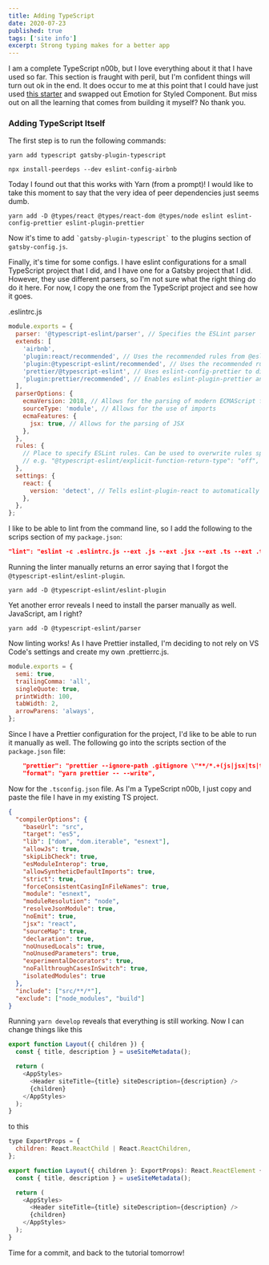 ```yaml
---
title: Adding TypeScript
date: 2020-07-23
published: true
tags: ['site info']
excerpt: Strong typing makes for a better app
---
```


I am a complete TypeScript n00b, but I love everything about it that I have used so far. This section is fraught with peril, but I'm confident things will turn out ok in the end. It does occur to me at this point that I could have just used [this starter](https://www.gatsbyjs.org/starters/tylergreulich/gatsby-typescript-mdx-prismjs-starter/) and swapped out Emotion for Styled Component. But miss out on all the learning that comes from building it myself? No thank you.

### Adding TypeScript Itself

The first step is to run the following commands:

```
yarn add typescript gatsby-plugin-typescript
```

```
npx install-peerdeps --dev eslint-config-airbnb
```

Today I found out that this works with Yarn (from a prompt)! I would like to take this moment to say that the very idea of peer dependencies just seems dumb.

```
yarn add -D @types/react @types/react-dom @types/node eslint eslint-config-prettier eslint-plugin-prettier
```

Now it's time to add `` `gatsby-plugin-typescript` `` to the plugins section of `gatsby-config.js`.

Finally, it's time for some configs. I have eslint configurations for a small TypeScript project that I did, and I have one for a Gatsby project that I did. However, they use different parsers, so I'm not sure what the right thing do do it here. For now, I copy the one from the TypeScript project and see how it goes.

.eslintrc.js

```javascript
module.exports = {
  parser: '@typescript-eslint/parser', // Specifies the ESLint parser
  extends: [
    'airbnb',
    'plugin:react/recommended', // Uses the recommended rules from @eslint-plugin-react
    'plugin:@typescript-eslint/recommended', // Uses the recommended rules from the @typescript-eslint/eslint-plugin
    'prettier/@typescript-eslint', // Uses eslint-config-prettier to disable ESLint rules from @typescript-eslint/eslint-plugin that would conflict with prettier
    'plugin:prettier/recommended', // Enables eslint-plugin-prettier and displays prettier errors as ESLint errors. Make sure this is always the last configuration in the extends array.
  ],
  parserOptions: {
    ecmaVersion: 2018, // Allows for the parsing of modern ECMAScript features
    sourceType: 'module', // Allows for the use of imports
    ecmaFeatures: {
      jsx: true, // Allows for the parsing of JSX
    },
  },
  rules: {
    // Place to specify ESLint rules. Can be used to overwrite rules specified from the extended configs
    // e.g. "@typescript-eslint/explicit-function-return-type": "off",
  },
  settings: {
    react: {
      version: 'detect', // Tells eslint-plugin-react to automatically detect the version of React to use
    },
  },
};
```

I like to be able to lint from the command line, so I add the following to the scrips section of my `package.json`:

```json
"lint": "eslint -c .eslintrc.js --ext .js --ext .jsx --ext .ts --ext .tsx --ignore-path .gitignore .",
```

Running the linter manually returns an error saying that I forgot the `@typescript-eslint/eslint-plugin`.

```
yarn add -D @typescript-eslint/eslint-plugin
```

Yet another error reveals I need to install the parser manually as well. JavaScript, am I right?

```
yarn add -D @typescript-eslint/parser
```

Now linting works! As I have Prettier installed, I'm deciding to not rely on VS Code's settings and create my own .prettierrc.js.

```javascript
module.exports = {
  semi: true,
  trailingComma: 'all',
  singleQuote: true,
  printWidth: 100,
  tabWidth: 2,
  arrowParens: 'always',
};
```

Since I have a Prettier configuration for the project, I'd like to be able to run it manually as well. The following go into the scripts section of the `package.json` file:

```json
    "prettier": "prettier --ignore-path .gitignore \"**/*.+(js|jsx|ts|tsx|json|css|scss)\"",
    "format": "yarn prettier -- --write",
```

Now for the `.tsconfig.json` file. As I'm a TypeScript n00b, I just copy and paste the file I have in my existing TS project.

```json
{
  "compilerOptions": {
    "baseUrl": "src",
    "target": "es5",
    "lib": ["dom", "dom.iterable", "esnext"],
    "allowJs": true,
    "skipLibCheck": true,
    "esModuleInterop": true,
    "allowSyntheticDefaultImports": true,
    "strict": true,
    "forceConsistentCasingInFileNames": true,
    "module": "esnext",
    "moduleResolution": "node",
    "resolveJsonModule": true,
    "noEmit": true,
    "jsx": "react",
    "sourceMap": true,
    "declaration": true,
    "noUnusedLocals": true,
    "noUnusedParameters": true,
    "experimentalDecorators": true,
    "noFallthroughCasesInSwitch": true,
    "isolatedModules": true
  },
  "include": ["src/**/*"],
  "exclude": ["node_modules", "build"]
}
```

Running `yarn develop` reveals that everything is still working. Now I can change things like this

```javascript
export function Layout({ children }) {
  const { title, description } = useSiteMetadata();

  return (
    <AppStyles>
      <Header siteTitle={title} siteDescription={description} />
      {children}
    </AppStyles>
  );
}
```

to this

```javascript
type ExportProps = {
  children: React.ReactChild | React.ReactChildren,
};

export function Layout({ children }: ExportProps): React.ReactElement {
  const { title, description } = useSiteMetadata();

  return (
    <AppStyles>
      <Header siteTitle={title} siteDescription={description} />
      {children}
    </AppStyles>
  );
}
```

Time for a commit, and back to the tutorial tomorrow!
